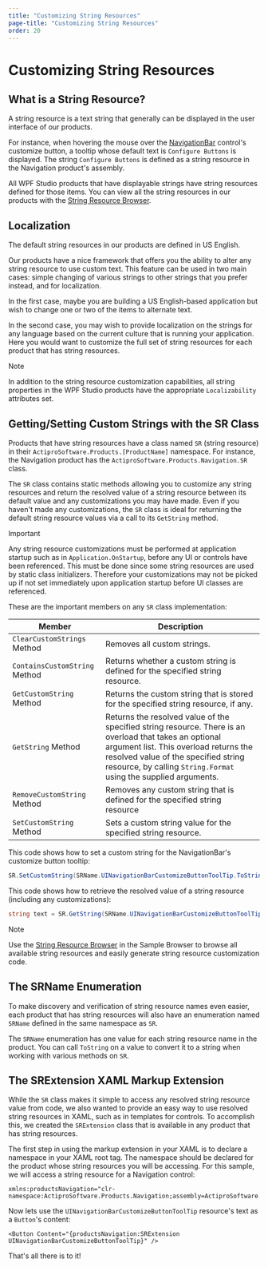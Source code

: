```yaml
---
title: "Customizing String Resources"
page-title: "Customizing String Resources"
order: 20
---
```

# Customizing String Resources

## What is a String Resource?

A string resource is a text string that generally can be displayed in the user interface of our products.

For instance, when hovering the mouse over the [NavigationBar](xref:ActiproSoftware.Windows.Controls.Navigation.NavigationBar) control's customize button, a tooltip whose default text is `Configure Buttons` is displayed.  The string `Configure Buttons` is defined as a string resource in the Navigation product's assembly.

All WPF Studio products that have displayable strings have string resources defined for those items.  You can view all the string resources in our products with the [String Resource Browser](utilities/string-resource-browser.md).

## Localization

The default string resources in our products are defined in US English.

Our products have a nice framework that offers you the ability to alter any string resource to use custom text.  This feature can be used in two main cases: simple changing of various strings to other strings that you prefer instead, and for localization.

In the first case, maybe you are building a US English-based application but wish to change one or two of the items to alternate text.

In the second case, you may wish to provide localization on the strings for any language based on the current culture that is running your application.  Here you would want to customize the full set of string resources for each product that has string resources.

> [!NOTE]
> In addition to the string resource customization capabilities, all string properties in the WPF Studio products have the appropriate `Localizability` attributes set.

## Getting/Setting Custom Strings with the SR Class

Products that have string resources have a class named `SR` (string resource) in their `ActiproSoftware.Products.[ProductName]` namespace.  For instance, the Navigation product has the `ActiproSoftware.Products.Navigation.SR` class.

The `SR` class contains static methods allowing you to customize any string resources and return the resolved value of a string resource between its default value and any customizations you may have made.  Even if you haven't made any customizations, the `SR` class is ideal for returning the default string resource values via a call to its `GetString` method.

> [!IMPORTANT]
> Any string resource customizations must be performed at application startup such as in `Application.OnStartup`, before any UI or controls have been referenced.  This must be done since some string resources are used by static class initializers.  Therefore your customizations may not be picked up if not set immediately upon application startup before UI classes are referenced.

These are the important members on any `SR` class implementation:

| Member | Description |
|-----|-----|
| `ClearCustomStrings` Method | Removes all custom strings. |
| `ContainsCustomString` Method | Returns whether a custom string is defined for the specified string resource. |
| `GetCustomString` Method | Returns the custom string that is stored for the specified string resource, if any. |
| `GetString` Method | Returns the resolved value of the specified string resource.  There is an overload that takes an optional argument list.  This overload returns the resolved value of the specified string resource, by calling `String.Format` using the supplied arguments. |
| `RemoveCustomString` Method | Removes any custom string that is defined for the specified string resource |
| `SetCustomString` Method | Sets a custom string value for the specified string resource. |

This code shows how to set a custom string for the NavigationBar's customize button tooltip:

```csharp
SR.SetCustomString(SRName.UINavigationBarCustomizeButtonToolTip.ToString(), "Custom Tooltip Text");
```

This code shows how to retrieve the resolved value of a string resource (including any customizations):

```csharp
string text = SR.GetString(SRName.UINavigationBarCustomizeButtonToolTip);
```

> [!NOTE]
> Use the [String Resource Browser](utilities/string-resource-browser.md) in the Sample Browser to browse all available string resources and easily generate string resource customization code.

## The SRName Enumeration

To make discovery and verification of string resource names even easier, each product that has string resources will also have an enumeration named `SRName` defined in the same namespace as `SR`.

The `SRName` enumeration has one value for each string resource name in the product.  You can call `ToString` on a value to convert it to a string when working with various methods on `SR`.

## The SRExtension XAML Markup Extension

While the `SR` class makes it simple to access any resolved string resource value from code, we also wanted to provide an easy way to use resolved string resources in XAML, such as in templates for controls.  To accomplish this, we created the `SRExtension` class that is available in any product that has string resources.

The first step in using the markup extension in your XAML is to declare a namespace in your XAML root tag.  The namespace should be declared for the product whose string resources you will be accessing.  For this sample, we will access a string resource for a Navigation control:

```xaml
xmlns:productsNavigation="clr-namespace:ActiproSoftware.Products.Navigation;assembly=ActiproSoftware.Navigation.Wpf"
```

Now lets use the `UINavigationBarCustomizeButtonToolTip` resource's text as a `Button`'s content:

```xaml
<Button Content="{productsNavigation:SRExtension UINavigationBarCustomizeButtonToolTip}" />
```

That's all there is to it!
